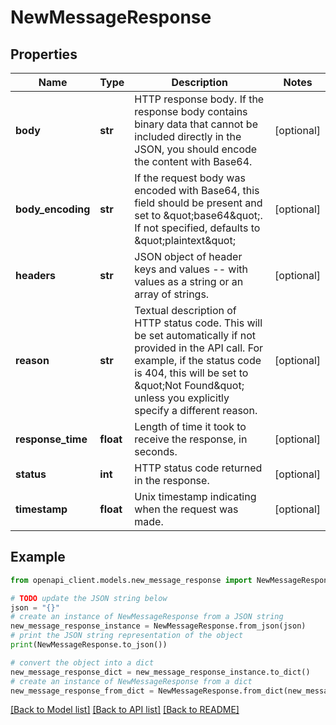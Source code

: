 # NewMessageResponse


## Properties

Name | Type | Description | Notes
------------ | ------------- | ------------- | -------------
**body** | **str** | HTTP response body. If the response body contains binary data that cannot be included directly in the JSON, you should encode the content with Base64.  | [optional] 
**body_encoding** | **str** | If the request body was encoded with Base64, this field should be present and set to  \&quot;base64\&quot;. If not specified, defaults to \&quot;plaintext\&quot;  | [optional] 
**headers** | **str** | JSON object of header keys and values -- with values as a string or an array of strings. | [optional] 
**reason** | **str** | Textual description of HTTP status code. This will be set automatically if not  provided in the API call. For example, if the status code is 404, this will be  set to \&quot;Not Found\&quot; unless you explicitly specify a different reason.  | [optional] 
**response_time** | **float** | Length of time it took to receive the response, in seconds. | [optional] 
**status** | **int** | HTTP status code returned in the response. | [optional] 
**timestamp** | **float** | Unix timestamp indicating when the request was made. | [optional] 

## Example

```python
from openapi_client.models.new_message_response import NewMessageResponse

# TODO update the JSON string below
json = "{}"
# create an instance of NewMessageResponse from a JSON string
new_message_response_instance = NewMessageResponse.from_json(json)
# print the JSON string representation of the object
print(NewMessageResponse.to_json())

# convert the object into a dict
new_message_response_dict = new_message_response_instance.to_dict()
# create an instance of NewMessageResponse from a dict
new_message_response_from_dict = NewMessageResponse.from_dict(new_message_response_dict)
```
[[Back to Model list]](../README.md#documentation-for-models) [[Back to API list]](../README.md#documentation-for-api-endpoints) [[Back to README]](../README.md)


